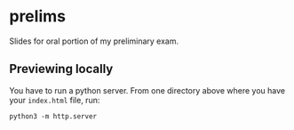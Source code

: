 # prelims
Slides for oral portion of my preliminary exam. 

## Previewing locally

You have to run a python server. From one directory above where you have your `index.html` file, run:

```
python3 -m http.server
```

